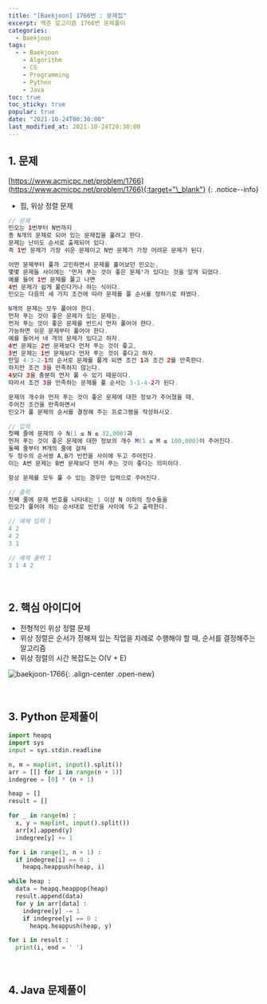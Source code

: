 ```yaml
---
title: "[Baekjoon] 1766번 : 문제집"
excerpt: 백준 알고리즘 1766번 문제풀이
categories:
  - Baekjoon
tags:
  - - Baekjoon
    - Algorithm
    - CS
    - Programming
    - Python
    - Java
toc: true
toc_sticky: true
popular: true
date: "2021-10-24T00:30:00"
last_modified_at: 2021-10-24T20:30:00
---
```


## 1. 문제

[https://www.acmicpc.net/problem/1766](https://www.acmicpc.net/problem/1766){:target="\_blank"}
{: .notice--info}

- 힙, 위상 정렬 문제

```java
// 문제
민오는 1번부터 N번까지
총 N개의 문제로 되어 있는 문제집을 풀려고 한다.
문제는 난이도 순서로 출제되어 있다.
즉 1번 문제가 가장 쉬운 문제이고 N번 문제가 가장 어려운 문제가 된다.

어떤 문제부터 풀까 고민하면서 문제를 훑어보던 민오는,
몇몇 문제들 사이에는 '먼저 푸는 것이 좋은 문제'가 있다는 것을 알게 되었다.
예를 들어 1번 문제를 풀고 나면
4번 문제가 쉽게 풀린다거나 하는 식이다.
민오는 다음의 세 가지 조건에 따라 문제를 풀 순서를 정하기로 하였다.

N개의 문제는 모두 풀어야 한다.
먼저 푸는 것이 좋은 문제가 있는 문제는,
먼저 푸는 것이 좋은 문제를 반드시 먼저 풀어야 한다.
가능하면 쉬운 문제부터 풀어야 한다.
예를 들어서 네 개의 문제가 있다고 하자.
4번 문제는 2번 문제보다 먼저 푸는 것이 좋고,
3번 문제는 1번 문제보다 먼저 푸는 것이 좋다고 하자.
만일 4-3-2-1의 순서로 문제를 풀게 되면 조건 1과 조건 2를 만족한다.
하지만 조건 3을 만족하지 않는다.
4보다 3을 충분히 먼저 풀 수 있기 때문이다.
따라서 조건 3을 만족하는 문제를 풀 순서는 3-1-4-2가 된다.

문제의 개수와 먼저 푸는 것이 좋은 문제에 대한 정보가 주어졌을 때,
주어진 조건을 만족하면서
민오가 풀 문제의 순서를 결정해 주는 프로그램을 작성하시오.

// 입력
첫째 줄에 문제의 수 N(1 ≤ N ≤ 32,000)과
먼저 푸는 것이 좋은 문제에 대한 정보의 개수 M(1 ≤ M ≤ 100,000)이 주어진다.
둘째 줄부터 M개의 줄에 걸쳐
두 정수의 순서쌍 A,B가 빈칸을 사이에 두고 주어진다.
이는 A번 문제는 B번 문제보다 먼저 푸는 것이 좋다는 의미이다.

항상 문제를 모두 풀 수 있는 경우만 입력으로 주어진다.

// 출력
첫째 줄에 문제 번호를 나타내는 1 이상 N 이하의 정수들을
민오가 풀어야 하는 순서대로 빈칸을 사이에 두고 출력한다.

// 예제 입력 1
4 2
4 2
3 1

// 예제 출력 1
3 1 4 2
```

<br>

## 2. 핵심 아이디어

- 전형적인 위상 정렬 문제
- 위상 정렬은 순서가 정해져 있는 작업을 차례로 수행해야 할 때, 순서를 결정해주는 알고리즘
- 위상 정렬의 시간 복잡도는 O(V + E)

![baekjoon-1766](https://user-images.githubusercontent.com/62803763/138554779-017c813f-8de4-4e9c-b5e4-3ff2cffe8904.PNG){: .align-center .open-new}

<br>

## 3. Python 문제풀이

```python
import heapq
import sys
input = sys.stdin.readline

n, m = map(int, input().split())
arr = [[] for i in range(n + 1)]
indegree = [0] * (n + 1)

heap = []
result = []

for _ in range(m) :
  x, y = map(int, input().split())
  arr[x].append(y)
  indegree[y] += 1

for i in range(1, n + 1) :
  if indegree[i] == 0 :
    heapq.heappush(heap, i)

while heap :
  data = heapq.heappop(heap)
  result.append(data)
  for y in arr[data] :
    indegree[y] -= 1
    if indegree[y] == 0 :
      heapq.heappush(heap, y)

for i in result :
  print(i, end = ' ')
```

<br>

## 4. Java 문제풀이

```java

```
